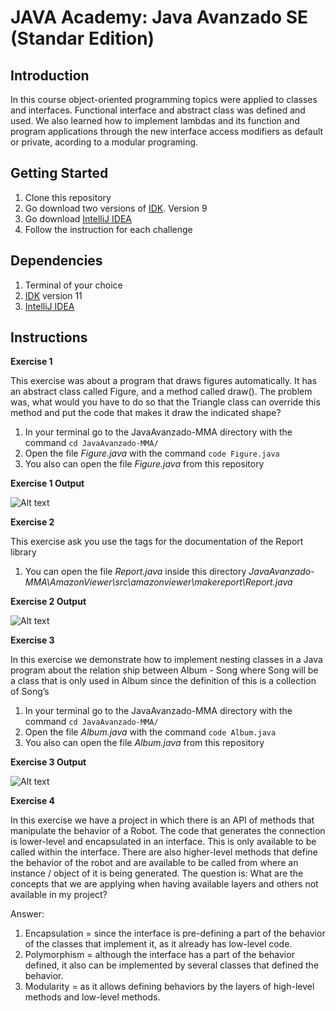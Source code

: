 # JAVA Academy: Java Avanzado SE (Standar Edition)

## Introduction

In this course object-oriented programming topics were applied to classes and interfaces. Functional interface and abstract class was defined and used. We also learned how to implement lambdas and its function and program applications through the new interface access modifiers as default or private, acording to a modular programing.

## Getting Started

1. Clone this repository
2. Go download two versions of [IDK](https://adoptopenjdk.net/?variant=openjdk11&jvmVariant=hotspot). Version 9
3. Go download [IntelliJ IDEA](https://www.jetbrains.com/es-es/idea/download/#section=windows) 
4. Follow the instruction for each challenge

## Dependencies

1. Terminal of your choice
2. [IDK](https://adoptopenjdk.net/?variant=openjdk11&jvmVariant=hotspot) version 11
3. [IntelliJ IDEA](https://www.jetbrains.com/es-es/idea/download/#section=windows)

## Instructions

**Exercise 1**

This exercise was about a program that draws figures automatically. It has an abstract class called Figure, and a method called draw(). The problem was, what would you have to do so that the Triangle class can override this method and put the code that makes it draw the indicated shape?

1. In your terminal go to the JavaAvanzado-MMA directory with the command `cd JavaAvanzado-MMA/`
2. Open the file *Figure.java* with the command `code Figure.java`
3. You also can open the file *Figure.java* from this repository 


**Exercise 1 Output**

![Alt text](http://i.imgur.com/Jh7PXFF.png?raw=true "JavaHome")

**Exercise 2**

This exercise ask you use the tags for the documentation of the Report library

1. You can open the file *Report.java* inside this directory *JavaAvanzado-MMA\AmazonViewer\src\amazonviewer\makereport\Report.java*


**Exercise 2 Output**

![Alt text](http://i.imgur.com/3CUUY5G.png?raw=true "JavaHome")

**Exercise 3**

In this exercise we demonstrate how to implement nesting classes in a Java program about the relation ship between Album - Song  where Song will be a class that is only used in Album since the definition of this is a collection of Song’s

1. In your terminal go to the JavaAvanzado-MMA directory with the command `cd JavaAvanzado-MMA/`
2. Open the file *Album.java* with the command `code Album.java`
3. You also can open the file *Album.java* from this repository 


**Exercise 3 Output**

![Alt text](http://i.imgur.com/i6OTwg2.png?raw=true "JavaHome")

**Exercise 4**

In this exercise we have a project in which there is an API of methods that manipulate the behavior of a Robot. The code that generates the connection is lower-level and encapsulated in an interface. This is only available to be called within the interface. There are also higher-level methods that define the behavior of the robot and are available to be called from where an instance / object of it is being generated. The question is: What are the concepts that we are applying when having available layers and others not available in my project?

Answer: 
1. Encapsulation = since the interface is pre-defining a part of the behavior of the classes that implement it, as it already has low-level code.
2. Polymorphism = although the interface has a part of the behavior defined, it also can be implemented by several classes that defined the behavior.
3. Modularity = as it allows defining behaviors by the layers of high-level methods and low-level methods.
